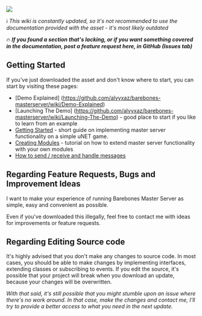 ![](http://i.imgur.com/IHbHOxT.png)

:information_source: _This wiki is constantly updated, so it's not recommended to use the documentation provided with the asset - it's most likely outdated_

:fire: **_If you found a section that's lacking, or if you want something covered in the documentation, post a feature request here, in GitHub (Issues tab)_**

## Getting Started

If you've just downloaded the asset and don't know where to start, you can start by visiting these pages:
* [Demo Explained] (https://github.com/alvyxaz/barebones-masterserver/wiki/Demo-Explained)
* [Launching The Demo] (https://github.com/alvyxaz/barebones-masterserver/wiki/Launching-The-Demo) - good place to start if you like to learn from an example
* [Getting Started](https://github.com/alvyxaz/barebones-masterserver/wiki/Getting-Started) - short guide on implementing master server functionality on a simple uNET game.
* [Creating Modules](https://github.com/alvyxaz/barebones-masterserver/wiki/Creating-Modules) - tutorial on how to extend master server functionality with your own modules
* [How to send / receive and handle messages](https://github.com/alvyxaz/barebones-masterserver/wiki/Networking-API)

## Regarding Feature Requests, Bugs and Improvement Ideas

I want to make your experience of running Barebones Master Server as simple, easy and convenient as possible.

Even if you've downloaded this illegally, feel free to contact me with ideas for improvements or feature requests.

## Regarding Editing Source code

It's highly advised that you don't make any changes to source code. In most cases, you should be able to make changes by implementing interfaces, extending classes or subscribing to events. If you edit the source, it's possible that your project will break when you download an update, because your changes will be overwritten.

_With that said, it's still possible that you might stumble upon an issue where there's no work around. In that case, make the changes and contact me, I'll try to provide a better access to what you need in the next update._